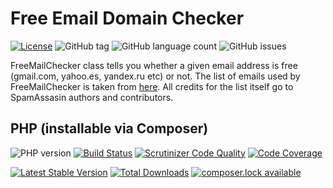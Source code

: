 Free Email Domain Checker
=========================

[![License](https://poser.pugx.org/salaros/free-mailchecker/license)](https://packagist.org/packages/salaros/free-mailchecker)
![GitHub tag](https://img.shields.io/github/tag/salaros/free-mailchecker.svg)
![GitHub language count](https://img.shields.io/github/languages/count/salaros/free-mailchecker.svg)
![GitHub issues](https://img.shields.io/github/issues/salaros/free-mailchecker.svg)

FreeMailChecker class tells you whether a given email address is free (gmail.com, yahoo.es, yandex.ru etc) or not.
The list of emails used by FreeMailChecker is taken from [here](http://svn.apache.org/repos/asf/spamassassin/trunk/rules/20_freemail_domains.cf).
All credits for the list itself go to SpamAssasin authors and contributors.

## PHP (installable via Composer) ##

![PHP version](https://img.shields.io/badge/PHP%20version-5.4.+%20|%207.0+-blue.svg)
[![Build Status](https://scrutinizer-ci.com/g/salaros/free-mailchecker/badges/build.png?b=master)](https://scrutinizer-ci.com/g/salaros/free-mailchecker/build-status/master)
[![Scrutinizer Code Quality](https://scrutinizer-ci.com/g/salaros/free-mailchecker/badges/quality-score.png?b=master)](https://scrutinizer-ci.com/g/salaros/free-mailchecker/?branch=master)
[![Code Coverage](https://scrutinizer-ci.com/g/salaros/free-mailchecker/badges/coverage.png?b=master)](https://scrutinizer-ci.com/g/salaros/free-mailchecker/?branch=master)

[![Latest Stable Version](https://poser.pugx.org/salaros/free-mailchecker/version)](https://packagist.org/packages/salaros/free-mailchecker)
[![Total Downloads](https://poser.pugx.org/salaros/free-mailchecker/downloads)](https://packagist.org/packages/salaros/free-mailchecker)
[![composer.lock available](https://poser.pugx.org/salaros/free-mailchecker/composerlock)](https://packagist.org/packages/salaros/free-mailchecker)

